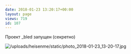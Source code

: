 ```yaml
---
date: 2018-01-23 13:20:17+00:00
layout: page
views: 719
id: 107
---
```


Проект _bled запущен (секретно)



![/uploads/heisenme/static/photo_2018-01-23_13-20-17.jpg](/uploads/heisenme/static/photo_2018-01-23_13-20-17.jpg)
